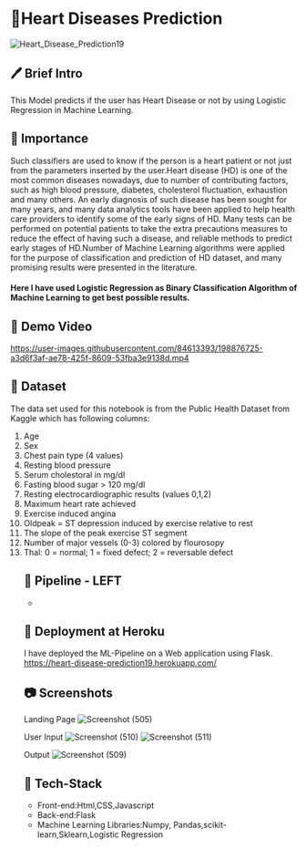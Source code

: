 # 💖Heart Diseases Prediction
![Heart_Disease_Prediction19](https://user-images.githubusercontent.com/84613393/198875295-9295a309-dfbb-4f83-9ce7-753d0188b495.jpeg)

## 🖊 Brief Intro 
This Model predicts if the user has Heart Disease or not by using Logistic Regression in Machine Learning.

## 📌 Importance 
Such classifiers are used to know if the person is a heart patient or not just from the parameters inserted by the user.Heart disease (HD) is one of the most common diseases nowadays, due to number of contributing factors, such as high blood pressure, diabetes, cholesterol fluctuation, exhaustion and many others. An early diagnosis of such disease has been sought for many years, and many data analytics tools have been applied to help health care providers to identify some of the early signs of HD. Many tests can be performed on potential patients to take the extra precautions measures to reduce the effect of having such a disease, and reliable methods to predict early stages of HD.Number of Machine Learning algorithms were applied for the purpose of classification and prediction of HD dataset, and many promising results were presented in the literature. 

#### Here I have used Logistic Regression as Binary Classification Algorithm of Machine Learning to get best possible results.

## 🎥 Demo Video 



https://user-images.githubusercontent.com/84613393/198876725-a3d6f3af-ae78-425f-8609-53fba3e9138d.mp4



## 📄 Dataset 
The data set used for this notebook is from the Public Health Dataset from Kaggle which has following columns:
<ol>
<li>Age</li>
<li>Sex</li>
<li>Chest pain type (4 values)</li>
<li>Resting blood pressure</li>
<li>Serum cholestoral in mg/dl</li>
<li>Fasting blood sugar > 120 mg/dl </li>
<li>Resting electrocardiographic results (values 0,1,2) </li>
<li>Maximum heart rate achieved </li>
<li>Exercise induced angina</li>
<li>Oldpeak = ST depression induced by exercise relative to rest</li>
<li>The slope of the peak exercise ST segment</li>
<li>Number of major vessels (0-3) colored by flourosopy</li>
<li>Thal: 0 = normal; 1 = fixed defect; 2 = reversable defect</li>


## 🔁 Pipeline  - LEFT
<ul>
  <li> </li>
</ul>

## 🎯 Deployment at Heroku
I have deployed the ML-Pipeline on a Web application using Flask.
https://heart-disease-prediction19.herokuapp.com/

## 📷 Screenshots  
Landing Page 
![Screenshot (505)](https://user-images.githubusercontent.com/84613393/198876843-9668c09d-5a55-447e-915c-1121ddf730ca.png)

User Input
![Screenshot (510)](https://user-images.githubusercontent.com/84613393/198876967-c3df0850-4048-4bf8-b418-a40b4a0ff825.png)
![Screenshot (511)](https://user-images.githubusercontent.com/84613393/198876970-8acdaaec-c6b7-47fb-8a8e-39bc0dfd44d0.png)

Output
![Screenshot (509)](https://user-images.githubusercontent.com/84613393/198876941-6e90f219-70fe-4507-a5e2-b98b33458633.png)

 ## 🔨 Tech-Stack
 <ul>
  <li> Front-end:Html,CSS,Javascript </li>
  <li> Back-end:Flask </li>
  <li> Machine Learning Libraries:Numpy, Pandas,scikit-learn,Sklearn,Logistic Regression</li>
 </ul>
